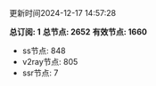 更新时间2024-12-17 14:57:28

**总订阅: 1**
**总节点: 2652**
**有效节点: 1660**
- ss节点: 848
- v2ray节点: 805
- ssr节点: 7
